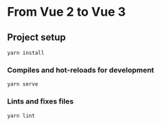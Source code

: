 # From Vue 2 to Vue 3

## Project setup
```
yarn install
```

### Compiles and hot-reloads for development
```
yarn serve
```

### Lints and fixes files
```
yarn lint
```
